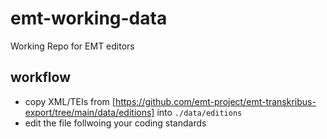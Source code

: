 # emt-working-data
Working Repo for EMT editors


## workflow

* copy XML/TEIs from [https://github.com/emt-project/emt-transkribus-export/tree/main/data/editions] into `./data/editions`
* edit the file follwoing your coding standards
